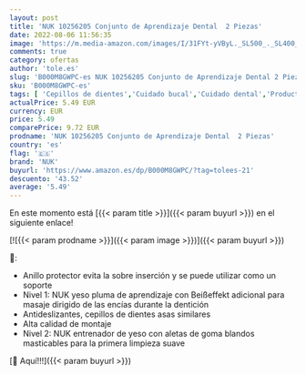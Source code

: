 ```yaml
---
layout: post
title: 'NUK 10256205 Conjunto de Aprendizaje Dental  2 Piezas'
date: 2022-08-06 11:56:35
image: 'https://m.media-amazon.com/images/I/31FYt-yVByL._SL500_._SL400_.jpg'
comments: true
category: ofertas
author: 'tole.es'
slug: 'B000M8GWPC-es NUK 10256205 Conjunto de Aprendizaje Dental 2 Piezas'
sku: 'B000M8GWPC-es'
tags: [ 'Cepillos de dientes','Cuidado bucal','Cuidado dental','Productos para el cuidado dental de bebés y niños','Salud y cuidado personal','nuk','🇪🇸', ]
actualPrice: 5.49 EUR
currency: EUR
price: 5.49
comparePrice: 9.72 EUR
prodname: 'NUK 10256205 Conjunto de Aprendizaje Dental  2 Piezas'
country: 'es'
flag: '🇪🇸'
brand: 'NUK'
buyurl: 'https://www.amazon.es/dp/B000M8GWPC/?tag=tolees-21'
descuento: '43.52'
average: '5.49'
---
```


En este momento está [{{< param title >}}]({{< param buyurl >}}) en el siguiente enlace!

[![{{< param prodname >}}]({{< param image >}})]({{< param buyurl >}})

🔎:

- Anillo protector evita la sobre inserción y se puede utilizar como un soporte
- Nivel 1: NUK yeso pluma de aprendizaje con Beißeffekt adicional para masaje dirigido de las encías durante la dentición
- Antideslizantes, cepillos de dientes asas similares
- Alta calidad de montaje
- Nivel 2: NUK entrenador de yeso con aletas de goma blandos masticables para la primera limpieza suave

[🛒 Aquí!!!]({{< param buyurl >}})
